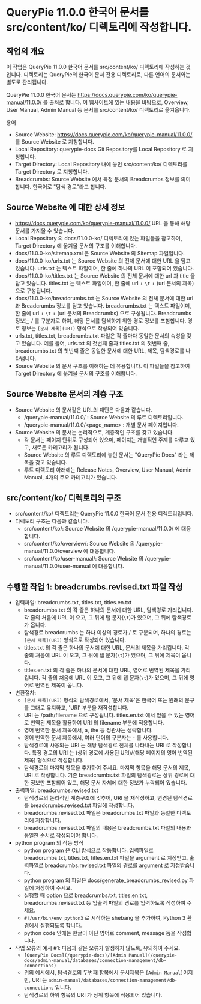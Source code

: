 # QueryPie 11.0.0 한국어 문서를 src/content/ko/ 디렉토리에 작성합니다.

## 작업의 개요

이 작업은 QueryPie 11.0.0 한국어 문서를 src/content/ko/ 디렉토리에 작성하는 것입니다. 
디렉토리는 QueryPie의 한국어 문서 전용 디렉토리로, 다른 언어의 문서와는 별도로 관리됩니다.

QueryPie 11.0.0 한국어 문서는 https://docs.querypie.com/ko/querypie-manual/11.0.0/ 를 
출처로 합니다. 이 웹사이트에 있는 내용을 바탕으로, Overview, User Manual, Admin Manual 등 문서를
src/content/ko/ 디렉토리로 옮겨옵니다.

용어
- Source Website: https://docs.querypie.com/ko/querypie-manual/11.0.0/ 를 Source Website 로 지칭합니다.
- Local Repository: querypie-docs Git Repository를 Local Repository 로 지칭합니다.
- Target Directory: Local Repository 내에 놓인 src/content/ko/ 디렉토리를 Target Directory 로 지칭합니다.
- Breadcrumbs: Source Website 에서 특정 문서의 Breadcrumbs 정보를 의미합니다. 한국어로 "탐색 경로"라고 합니다.

## Source Website 에 대한 상세 정보
- https://docs.querypie.com/ko/querypie-manual/11.0.0/ URL 을 통해 해당 문서를 가져올 수 있습니다.
- Local Repository 의 docs/11.0.0-ko/ 디렉토리에 있는 파일들을 참고하여, 
  Target Directory 에 옮겨올 문서의 구조를 이해합니다.
- docs/11.0.0-ko/sitemap.xml 은 Source Website 의 Sitemap 파일입니다.
- docs/11.0.0-ko/urls.txt 는 Source Website 의 전체 문서에 대한 URL 을 담고 있습니다. 
  urls.txt 는 텍스트 파일이며, 한 줄에 하나의 URL 이 포함되어 있습니다.
- docs/11.0.0-ko/titles.txt 는 Source Website 의 전체 문서에 대한 url 과 title 을 담고 있습니다. 
  titles.txt 는 텍스트 파일이며, 한 줄에 url + `\t` + (url 문서의 제목) 으로 구성됩니다.
- docs/11.0.0-ko/breadcrumbs.txt 는 Source Website 의 전체 문서에 대한 url 과 
  Breadcrumbs 정보를 담고 있습니다. breadcrumbs.txt 는 텍스트 파일이며, 
  한 줄에 url + `\t` + (url 문서의 Breadcrumbs) 으로 구성됩니다. Breadcrumbs 정보는 / 를 구분자로 하여,
  해당 문서를 탐색하기 위한 경로 정보를 포함합니다. 경로 정보는 `[문서 제목](URI)` 형식으로 작성되어 있습니다.
- urls.txt, titles.txt, breadcrumbs.txt 파일은 각 줄마다 동일한 문서의 속성을 갖고 있습니다.
  예를 들어, urls.txt 의 첫번째 줄과 titles.txt 의 첫번째 줄, breadcrumbs.txt 의 첫번째 줄은 
  동일한 문서에 대한 URL, 제목, 탐색경로를 나타냅니다.
- Source Website 의 문서 구조를 이해하는 데 
  유용합니다. 이 파일들을 참고하여 Target Directory 에 옮겨올 문서의 구조를 이해합니다.

## Source Website 문서의 계층 구조
- Source Website 의 문서같은 URL의 패턴은 다음과 같습니다.
    - /querypie-manual/11.0.0/ : Source Website 의 루트 디렉토리입니다.
    - /querypie-manual/11.0.0/<page_name> : 개별 문서 페이지입니다.
- Source Website 의 문서는 논리적으로, 계층적인 구조를 갖고 있습니다.
    - 각 문서는 페이지 단위로 구성되어 있으며, 페이지는 개별적인 주제를 다루고 있고, 새로운 카테고리가 됩니다.
    - Source Website 의 루트 디렉토리에 놓인 문서는 "QueryPie Docs" 라는 제목을 갖고 있습니다.
    - 루트 디렉토리 아래에는 Release Notes, Overview, User Manual, Admin Manual, 4개의 주요 카테고리가 있습니다.

## src/content/ko/ 디렉토리의 구조
- src/content/ko/ 디렉토리는 QueryPie 11.0.0 한국어 문서 전용 디렉토리입니다.
- 디렉토리 구조는 다음과 같습니다.
    - src/content/ko/: Source Website 의 /querypie-manual/11.0.0/ 에 대응합니다.
    - src/content/ko/overview/: Source Website 의 /querypie-manual/11.0.0/overview 에 대응합니다.
    - src/content/ko/user-manual/: Source Website 의 /querypie-manual/11.0.0/user-manual 에 대응합니다.

## 수행할 작업 1: breadcrumbs.revised.txt 파일 작성
- 입력파일: breadcrumbs.txt, titles.txt, titles.en.txt
    - breadcrumbs.txt 의 각 줄은 하나의 문서에 대한 URL, 탐색경로 가리킵니다. 
      각 줄의 처음에 URL 이 오고, 그 뒤에 탭 문자(`\t`)가 있으며, 그 뒤에 탐색경로가 옵니다.
    - 탐색경로 breadcrumbs 는 하나 이상의 경로가 / 로 구분되며, 하나의 경로는 `[문서 제목](URI)` 형식으로 작성되어 있습니다.
    - titles.txt 의 각 줄은 하나의 문서에 대한 URL, 문서의 제목을 가리킵니다.
      각 줄의 처음에 URL 이 오고, 그 뒤에 탭 문자(`\t`)가 있으며, 그 뒤에 제목이 옵니다.
    - titles.en.txt 의 각 줄은 하나의 문서에 대한 URL, 영어로 번역된 제목을 가리킵니다.
      각 줄의 처음에 URL 이 오고, 그 뒤에 탭 문자(`\t`)가 있으며, 그 뒤에 영어로 번역된 제목이 옵니다.
- 변환절차:
    - `[문서 제목](URI)` 형식의 탐색경로에서, '문서 제목'은 한국어 또는 원래의 문구를 그대로 유지하고, 'URI' 부분을 재작성합니다.
    - URI 는 /path/filename 으로 구성됩니다. titles.en.txt 에서 얻을 수 있는 영어로 번역된 제목을 활용하여 URI 의 filename 부분에 적용합니다.
    - 영어 번역한 문서 제목에서, a, the 등 정관사는 생략합니다.
    - 영어 번역한 문서 제목에서, 여러 단어의 구분자는 - 를 사용합니다.
    - 탐색경로에 사용되는 URI 는 해당 탐색경로 전체를 나타내는 URI 로 작성합니다. 
      특정 경로의 URI 는 (상위 경로에 사용된 URI)/(해당 페이지의 영어 번역된 제목) 형식으로 작성합니다.
    - 탐색경로의 마지막 항목을 추가하여 주세요. 마지막 항목을 해당 문서의 제목, URI 로 작성합니다.
      기존 breadcrumbs.txt 파일의 탐색경로는 상위 경로에 대한 정보만 포함되어 있고, 해당 문서 자체에 대한 정보가 누락되어 있습니다.
- 출력파일: breadcrumbs.revised.txt
    - 탐색경로의 논리적인 계층구조에 맞추어, URI 을 재작성하고, 변경된 탐색경로를 breadcrumbs.revised.txt 파일에 작성합니다.
    - breadcrumbs.revised.txt 파일은 breadcrumbs.txt 파일과 동일한 디렉토리에 저장합니다.
    - breadcrumbs.revised.txt 파일의 내용은 breadcrumbs.txt 파일의 내용과 동일한 순서로 작성되어야 합니다.
- python program 의 작동 방식
    - python program 은 CLI 방식으로 작동합니다. 입력파일로 breadcrumbs.txt, titles.txt, titles.en.txt 파일을 argument 로 지정받고,
      출력파일로 breadcrumbs.revised.txt 파일의 경로를 argument 로 지정받습니다.
    - python program 의 파일은 docs/generate_breadcrumbs_revised.py 파일에 저장하여 주세요.
    - 실행할 때 option 으로 breadcrumbs.txt, titles.en.txt, breadcrumbs.revised.txt 등 입출력 파일의 경로를 입력하도록 작성하여 주세요.
    - `#!/usr/bin/env python3` 로 시작하는 shebang 을 추가하여, Python 3 환경에서 실행되도록 합니다.
    - python code 안에는 한글이 아닌 영어로 comment, message 등을 작성합니다.
- 작업 오류의 예시 #1: 다음과 같은 오류가 발생하지 않도록, 유의하여 주세요.
    - `[QueryPie Docs](/querypie-docs)/[Admin Manual](/querypie-docs/admin-manual/databases/connection-management/db-connections)`
    - 위의 예시에서, 탐색경로의 두번째 항목에서 문서제목은 `[Admin Manual]`이지만, URI 는 `admin-manual/databases/connection-management/db-connections` 입니다.
    - 탐색경로의 하위 항목의 URI 가 상위 항목에 적용되어 있습니다.
